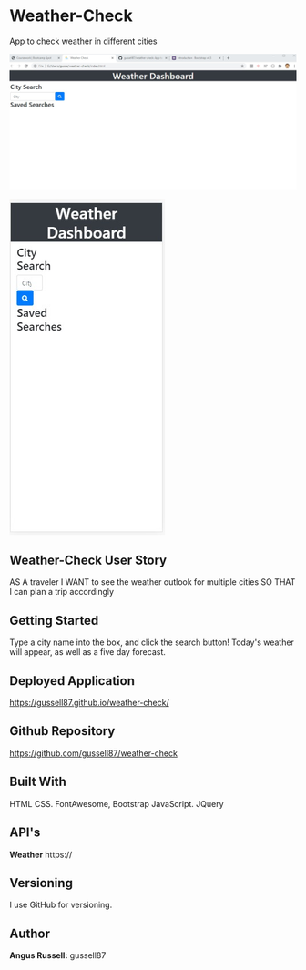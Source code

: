 # Weather-Check
App to check weather in different cities

![image](https://github.com/gussell87/weather-check/blob/master/assets/weather.jpg?raw=true)

![image](https://github.com/gussell87/weather-check/blob/master/assets/weatherMobile.jpg?raw=true)

## Weather-Check User Story
AS A traveler
I WANT to see the weather outlook for multiple cities
SO THAT I can plan a trip accordingly


## Getting Started 
Type a city name into the box, and click the search button! Today's weather will appear, as well as a five day forecast.


## Deployed Application
https://gussell87.github.io/weather-check/


## Github Repository
https://github.com/gussell87/weather-check


## Built With
HTML
CSS. FontAwesome, Bootstrap
JavaScript. JQuery

## API's
**Weather** https://

## Versioning
I use GitHub for versioning.

## Author
**Angus Russell:** gussell87